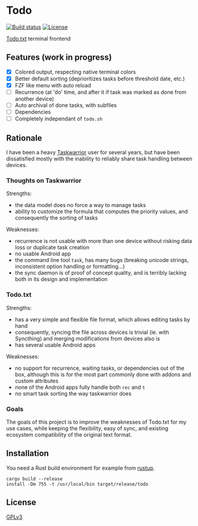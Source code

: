 # Todo

[![Build status](https://github.com/desbma/todo/actions/workflows/ci.yml/badge.svg)](https://github.com/desbma/todo/actions)
[![License](https://img.shields.io/github/license/desbma/todo.svg?style=flat)](https://github.com/desbma/todo/blob/master/LICENSE)

[Todo.txt](http://todotxt.org/) terminal frontend

## Features (work in progress)

- [x] Colored output, respecting native terminal colors
- [x] Better default sorting (deprioritizes tasks before threshold date, etc.)
- [x] FZF like menu with auto reload
- [ ] Recurrence (at 'do' time, and after it if task was marked as done from another device)
- [ ] Auto archival of done tasks, with subfiles
- [ ] Dependencies
- [ ] Completely independant of `todo.sh`

## Rationale

I have been a heavy [Taskwarrior](https://taskwarrior.org/) user for several years, but have been dissatisfied mostly with the inability to reliably share task handling between devices.

### Thoughts on Taskwarrior

Strengths:

- the data model does no force a way to manage tasks
- ability to customize the formula that computes the priority values, and consequently the sorting of tasks

Weaknesses:

- recurrence is not usable with more than one device without risking data loss or duplicate task creation
- no usable Android app
- the command line tool `task`, has many bugs (breaking unicode strings, inconsistent option handling or formatting...)
- the sync daemon is of proof of concept quality, and is terribly lacking both in its design and implementation

### Todo.txt

Strengths:

- has a very simple and flexible file format, which allows editing tasks by hand
- consequently, syncing the file across devices is trivial (ie. with Syncthing) and merging modifications from devices also is
- has several usable Android apps

Weaknesses:

- no support for recurrence, waiting tasks, or dependencies out of the box, although this is for the most part commonly done with addons and custom attributes
- none of the Android apps fully handle both `rec` and `t`
- no smart task sorting the way taskwarrior does

### Goals

The goals of this project is to improve the weaknesses of Todo.txt for my use cases, while keeping the flexibility, easy of sync, and existing ecosystem compatibility of the original text format.

## Installation

You need a Rust build environment for example from [rustup](https://rustup.rs/).

```
cargo build --release
install -Dm 755 -t /usr/local/bin target/release/todo
```

## License

[GPLv3](https://www.gnu.org/licenses/gpl-3.0-standalone.html)
